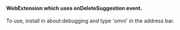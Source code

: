 #### WebExtension which uses onDeleteSuggestion event.

To use, install in about:debugging and type 'omni' in the address bar.
